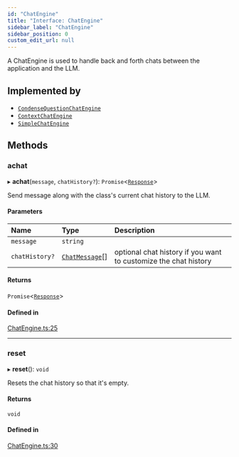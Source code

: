 ```yaml
---
id: "ChatEngine"
title: "Interface: ChatEngine"
sidebar_label: "ChatEngine"
sidebar_position: 0
custom_edit_url: null
---
```


A ChatEngine is used to handle back and forth chats between the application and the LLM.

## Implemented by

- [`CondenseQuestionChatEngine`](../classes/CondenseQuestionChatEngine.md)
- [`ContextChatEngine`](../classes/ContextChatEngine.md)
- [`SimpleChatEngine`](../classes/SimpleChatEngine.md)

## Methods

### achat

▸ **achat**(`message`, `chatHistory?`): `Promise`<[`Response`](../classes/Response.md)\>

Send message along with the class's current chat history to the LLM.

#### Parameters

| Name | Type | Description |
| :------ | :------ | :------ |
| `message` | `string` |  |
| `chatHistory?` | [`ChatMessage`](ChatMessage.md)[] | optional chat history if you want to customize the chat history |

#### Returns

`Promise`<[`Response`](../classes/Response.md)\>

#### Defined in

[ChatEngine.ts:25](https://github.com/run-llama/LlamaIndexTS/blob/b6b2598/packages/core/src/ChatEngine.ts#L25)

___

### reset

▸ **reset**(): `void`

Resets the chat history so that it's empty.

#### Returns

`void`

#### Defined in

[ChatEngine.ts:30](https://github.com/run-llama/LlamaIndexTS/blob/b6b2598/packages/core/src/ChatEngine.ts#L30)
